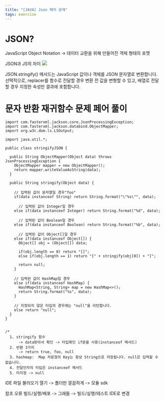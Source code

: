 ```yaml
---
title: "[JAVA] Json 페어 문제"
tags: exercise
---
```


# JSON?

JavaScript Object Notation
-> 데이터 교환을 위해 만들어진 객체 형태의 포맷

JSON과 JS의 차이
![](https://velog.velcdn.com/images/2d3_kk/post/94382627-f5fa-459e-8596-312818bd8aeb/image.png)

JSON.stringify() 메서드는 JavaScript 값이나 객체를 JSON 문자열로 변환합니다. 선택적으로, replacer를 함수로 전달할 경우 변환 전 값을 변형할 수 있고, 배열로 전달할 경우 지정한 속성만 결과에 포함합니다.

# 문자 반환 재귀함수 문제 페어 풀이
```
import com.fasterxml.jackson.core.JsonProcessingException;
import com.fasterxml.jackson.databind.ObjectMapper;
import org.w3c.dom.ls.LSOutput;

import java.util.*;

public class stringifyJSON {

  public String ObjectMapper(Object data) throws JsonProcessingException {
    ObjectMapper mapper = new ObjectMapper();
    return mapper.writeValueAsString(data);
  }

  public String stringify(Object data) {

    // 입력된 값이 문자열일 경우"foo"
    if(data instanceof String) return String.format("\"%s\"", data);

      // 입력된 값이 Integer일 경우
    else if(data instanceof Integer) return String.format("%d", data);

      // 입력된 값이 Boolean일 경우
    else if(data instanceof Boolean) return String.format("%b", data);

      // 입력된 값이 Object[]일 경우
    else if(data instanceof Object[]) {
      Object[] obj = (Object[]) data;

      if(obj.length == 0) return "[]";
      else if(obj.length == 1) return "[" + stringify(obj[0]) + "]";

      return null;
    }

    // 입력된 값이 HashMap일 경우
    else if(data instanceof HashMap) {
      HashMap<String, String> map = new HashMap<>();
      return String.format("%s", data);
    }

    // 지정되지 않은 타입의 경우에는 "null"을 리턴합니다.
    else return "null";
  }
}


/*
  1. stringify 함수
      -> data받아서 확인 -> 타입확인 if문을 사용(instanceof 메서드)
  2. 반환 3가지
      -> return true, foo, null
  3. hashmap:  Map 자료형의 Key는 항상 String으로 저장됩니다. null은 입력할 수 없습니다.
  4. 전달인자의 타입은 instanceof 메서드
  5. 미지정 -> null
```

iDE 파일 불러오기
열기 -> 폴더만 깔끔하게 -> 모듈 sdk

참조 오류
빌드/실행/배포 -> 그래들 -> 빌드/실행/테스트 IDE로 변경

